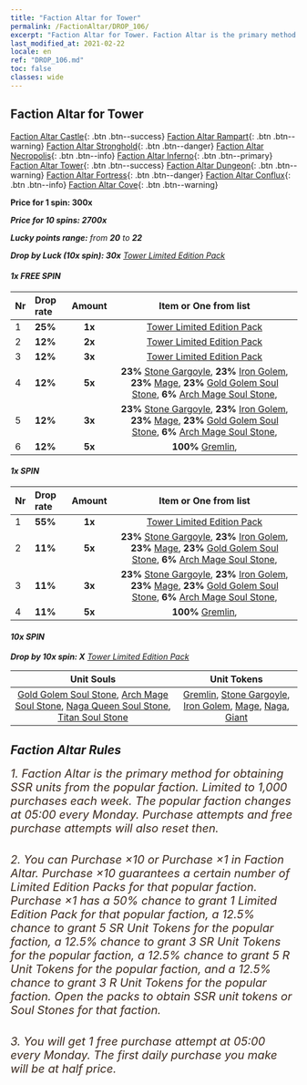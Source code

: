 ```yaml
---
title: "Faction Altar for Tower"
permalink: /FactionAltar/DROP_106/
excerpt: "Faction Altar for Tower. Faction Altar is the primary method for obtaining SSR units from the popular faction. Limited to 1,000 purchases each week. The popular faction changes at 05:00 every Monday. Purchase attempts and free purchase attempts will also reset then."
last_modified_at: 2021-02-22
locale: en
ref: "DROP_106.md"
toc: false
classes: wide
---
```


##  Faction Altar for **Tower**

  [Faction Altar Castle](/FactionAltar/DROP_101/){: .btn .btn--success} [Faction Altar Rampart](/FactionAltar/DROP_102/){: .btn .btn--warning} [Faction Altar Stronghold](/FactionAltar/DROP_103/){: .btn .btn--danger} [Faction Altar Necropolis](/FactionAltar/DROP_104/){: .btn .btn--info} [Faction Altar Inferno](/FactionAltar/DROP_105/){: .btn .btn--primary} [Faction Altar Tower](/FactionAltar/DROP_106/){: .btn .btn--success} [Faction Altar Dungeon](/FactionAltar/DROP_107/){: .btn .btn--warning} [Faction Altar Fortress](/FactionAltar/DROP_108/){: .btn .btn--danger} [Faction Altar Conflux](/FactionAltar/DROP_109/){: .btn .btn--info} [Faction Altar Cove](/FactionAltar/DROP_112/){: .btn .btn--warning} 

  **Price for 1 spin: 300x** <i class="fas fa-gem"/>

  **Price for 10 spins: 2700x** <i class="fas fa-gem"/>

  **Lucky points range:** from **20** to **22**

  **Drop by Luck (10x spin): 30x** [Tower Limited Edition Pack](/Items/con_1376/)

####  1x FREE SPIN 

  |    Nr    |  Drop rate  |  Amount   |   Item or One from list  |
  |:---------|:------------|:---------:|:------------------------:|
  | 1 | **25%** | **1x** | [Tower Limited Edition Pack](/Items/con_1376/) |
  | 2 | **12%** | **2x** | [Tower Limited Edition Pack](/Items/con_1376/) |
  | 3 | **12%** | **3x** | [Tower Limited Edition Pack](/Items/con_1376/) |
  | 4 | **12%** | **5x** |  **23%** [Stone Gargoyle](/Items/unt_139/),  **23%** [Iron Golem](/Items/unt_118/),  **23%** [Mage](/Items/unt_21/),  **23%** [Gold Golem Soul Stone](/Items/unt_56/),  **6%** [Arch Mage Soul Stone](/Items/unt_73/),  |
  | 5 | **12%** | **3x** |  **23%** [Stone Gargoyle](/Items/unt_139/),  **23%** [Iron Golem](/Items/unt_118/),  **23%** [Mage](/Items/unt_21/),  **23%** [Gold Golem Soul Stone](/Items/unt_56/),  **6%** [Arch Mage Soul Stone](/Items/unt_73/),  |
  | 6 | **12%** | **5x** |  **100%** [Gremlin](/Items/unt_81/),  |


####  1x SPIN 

  |    Nr    |  Drop rate  |  Amount   |   Item or One from list  |
  |:---------|:------------|:---------:|:------------------------:|
  | 1 | **55%** | **1x** | [Tower Limited Edition Pack](/Items/con_1376/) |
  | 2 | **11%** | **5x** |  **23%** [Stone Gargoyle](/Items/unt_139/),  **23%** [Iron Golem](/Items/unt_118/),  **23%** [Mage](/Items/unt_21/),  **23%** [Gold Golem Soul Stone](/Items/unt_56/),  **6%** [Arch Mage Soul Stone](/Items/unt_73/),  |
  | 3 | **11%** | **3x** |  **23%** [Stone Gargoyle](/Items/unt_139/),  **23%** [Iron Golem](/Items/unt_118/),  **23%** [Mage](/Items/unt_21/),  **23%** [Gold Golem Soul Stone](/Items/unt_56/),  **6%** [Arch Mage Soul Stone](/Items/unt_73/),  |
  | 4 | **11%** | **5x** |  **100%** [Gremlin](/Items/unt_81/),  |


####  10x SPIN 

  **Drop by 10x spin: X** [Tower Limited Edition Pack](/Items/con_1376/)

  |    Unit Souls    |  Unit Tokens  |
  |:----------------:|:-------------:|
  | [Gold Golem Soul Stone](/Items/unt_56/), [Arch Mage Soul Stone](/Items/unt_73/), [Naga Queen Soul Stone](/Items/unt_110/), [Titan Soul Stone](/Items/unt_130/) | [Gremlin](/Items/unt_81/), [Stone Gargoyle](/Items/unt_139/), [Iron Golem](/Items/unt_118/), [Mage](/Items/unt_21/), [Naga](/Items/unt_53/), [Giant ](/Items/unt_36/) |



## Faction Altar Rules

  <span style="color: #3c2a1e;font-size:20px">1. Faction Altar is the primary method for obtaining SSR units from the popular faction. Limited to 1,000 purchases each week. The popular faction changes at 05:00 every Monday. Purchase attempts and free purchase attempts will also reset then.</span><br/>

<br/>  <span style="color: #3c2a1e;font-size:20px">2. You can Purchase ×10 or Purchase ×1 in Faction Altar. Purchase ×10 guarantees a certain number of Limited Edition Packs for that popular faction. Purchase ×1 has a 50% chance to grant 1 Limited Edition Pack for that popular faction, a 12.5% chance to grant 5 SR Unit Tokens for the popular faction, a 12.5% chance to grant 3 SR Unit Tokens for the popular faction, a 12.5% chance to grant 5 R Unit Tokens for the popular faction, and a 12.5% chance to grant 3 R Unit Tokens for the popular faction. Open the packs to obtain SSR unit tokens or Soul Stones for that faction.</span>

<br/>  <span style="color: #3c2a1e;font-size:20px">3. You will get 1 free purchase attempt at 05:00 every Monday. The first daily purchase you make will be at half price.</span><br/>

<br/>